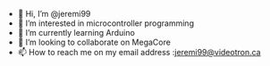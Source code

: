 - 👋 Hi, I’m @jeremi99
- 👀 I’m interested in microcontroller programming
- 🌱 I’m currently learning Arduino
- 💞️ I’m looking to collaborate on MegaCore 
- 📫 How to reach me on my email address :jeremi99@videotron.ca

<!---
jeremi99/jeremi99 is a ✨ special ✨ repository because its `README.md` (this file) appears on your GitHub profile.
You can click the Preview link to take a look at your changes.
--->
